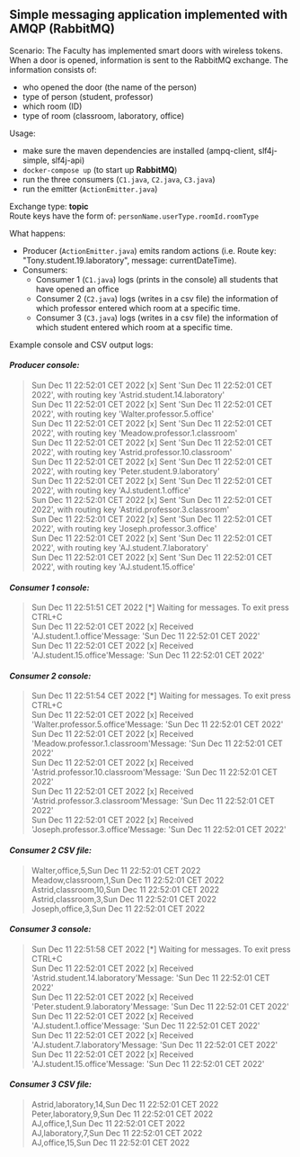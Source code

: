 ## Simple messaging application implemented with AMQP (RabbitMQ)

Scenario: The Faculty has implemented smart doors with wireless tokens. When a door is opened, information is sent to
the RabbitMQ exchange. The information consists of:

- who opened the door (the name of the person)
- type of person (student, professor)
- which room (ID)
- type of room (classroom, laboratory, office)

Usage:

- make sure the maven dependencies are installed (ampq-client, slf4j-simple, slf4j-api)
- `docker-compose up` (to start up **RabbitMQ**)
- run the three consumers (`C1.java`, `C2.java`, `C3.java`)
- run the emitter (`ActionEmitter.java`)

Exchange type: **topic**  
Route keys have the form of: `personName.userType.roomId.roomType`

What happens:

- Producer (`ActionEmitter.java`) emits random actions (i.e. Route key: "Tony.student.19.laboratory", message:
  currentDateTime).
- Consumers:
    - Consumer 1 (`C1.java`) logs (prints in the console) all students that have opened an office
    - Consumer 2 (`C2.java`) logs (writes in a csv file) the information of which professor entered which room at a
      specific time.
    - Consumer 3 (`C3.java`) logs (writes in a csv file) the information of which student entered which room at a
      specific time.

Example console and CSV output logs:

#### *Producer console:*

> Sun Dec 11 22:52:01 CET 2022 [x] Sent 'Sun Dec 11 22:52:01 CET 2022', with routing key 'Astrid.student.14.laboratory'  
Sun Dec 11 22:52:01 CET 2022 [x] Sent 'Sun Dec 11 22:52:01 CET 2022', with routing key 'Walter.professor.5.office'  
Sun Dec 11 22:52:01 CET 2022 [x] Sent 'Sun Dec 11 22:52:01 CET 2022', with routing key 'Meadow.professor.1.classroom'  
Sun Dec 11 22:52:01 CET 2022 [x] Sent 'Sun Dec 11 22:52:01 CET 2022', with routing key 'Astrid.professor.10.classroom'  
Sun Dec 11 22:52:01 CET 2022 [x] Sent 'Sun Dec 11 22:52:01 CET 2022', with routing key 'Peter.student.9.laboratory'  
Sun Dec 11 22:52:01 CET 2022 [x] Sent 'Sun Dec 11 22:52:01 CET 2022', with routing key 'AJ.student.1.office'  
Sun Dec 11 22:52:01 CET 2022 [x] Sent 'Sun Dec 11 22:52:01 CET 2022', with routing key 'Astrid.professor.3.classroom'  
Sun Dec 11 22:52:01 CET 2022 [x] Sent 'Sun Dec 11 22:52:01 CET 2022', with routing key 'Joseph.professor.3.office'  
Sun Dec 11 22:52:01 CET 2022 [x] Sent 'Sun Dec 11 22:52:01 CET 2022', with routing key 'AJ.student.7.laboratory'  
Sun Dec 11 22:52:01 CET 2022 [x] Sent 'Sun Dec 11 22:52:01 CET 2022', with routing key 'AJ.student.15.office'

#### *Consumer 1 console:*

> Sun Dec 11 22:51:51 CET 2022 [*] Waiting for messages. To exit press CTRL+C  
Sun Dec 11 22:52:01 CET 2022 [x] Received 'AJ.student.1.office'Message: 'Sun Dec 11 22:52:01 CET 2022'  
Sun Dec 11 22:52:01 CET 2022 [x] Received 'AJ.student.15.office'Message: 'Sun Dec 11 22:52:01 CET 2022'

#### *Consumer 2 console:*

> Sun Dec 11 22:51:54 CET 2022 [*] Waiting for messages. To exit press CTRL+C  
Sun Dec 11 22:52:01 CET 2022 [x] Received 'Walter.professor.5.office'Message: 'Sun Dec 11 22:52:01 CET 2022'  
Sun Dec 11 22:52:01 CET 2022 [x] Received 'Meadow.professor.1.classroom'Message: 'Sun Dec 11 22:52:01 CET 2022'  
Sun Dec 11 22:52:01 CET 2022 [x] Received 'Astrid.professor.10.classroom'Message: 'Sun Dec 11 22:52:01 CET 2022'  
Sun Dec 11 22:52:01 CET 2022 [x] Received 'Astrid.professor.3.classroom'Message: 'Sun Dec 11 22:52:01 CET 2022'  
Sun Dec 11 22:52:01 CET 2022 [x] Received 'Joseph.professor.3.office'Message: 'Sun Dec 11 22:52:01 CET 2022'

#### *Consumer 2 CSV file:*

> Walter,office,5,Sun Dec 11 22:52:01 CET 2022  
Meadow,classroom,1,Sun Dec 11 22:52:01 CET 2022  
Astrid,classroom,10,Sun Dec 11 22:52:01 CET 2022  
Astrid,classroom,3,Sun Dec 11 22:52:01 CET 2022  
Joseph,office,3,Sun Dec 11 22:52:01 CET 2022

#### *Consumer 3 console:*

> Sun Dec 11 22:51:58 CET 2022 [*] Waiting for messages. To exit press CTRL+C  
Sun Dec 11 22:52:01 CET 2022 [x] Received 'Astrid.student.14.laboratory'Message: 'Sun Dec 11 22:52:01 CET 2022'  
Sun Dec 11 22:52:01 CET 2022 [x] Received 'Peter.student.9.laboratory'Message: 'Sun Dec 11 22:52:01 CET 2022'  
Sun Dec 11 22:52:01 CET 2022 [x] Received 'AJ.student.1.office'Message: 'Sun Dec 11 22:52:01 CET 2022'  
Sun Dec 11 22:52:01 CET 2022 [x] Received 'AJ.student.7.laboratory'Message: 'Sun Dec 11 22:52:01 CET 2022'  
Sun Dec 11 22:52:01 CET 2022 [x] Received 'AJ.student.15.office'Message: 'Sun Dec 11 22:52:01 CET 2022'

#### *Consumer 3 CSV file:*

> Astrid,laboratory,14,Sun Dec 11 22:52:01 CET 2022  
Peter,laboratory,9,Sun Dec 11 22:52:01 CET 2022  
AJ,office,1,Sun Dec 11 22:52:01 CET 2022  
AJ,laboratory,7,Sun Dec 11 22:52:01 CET 2022  
AJ,office,15,Sun Dec 11 22:52:01 CET 2022  

